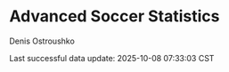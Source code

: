 # Advanced Soccer Statistics
Denis Ostroushko

<!-- gfm -->

Last successful data update: 2025-10-08 07:33:03 CST
